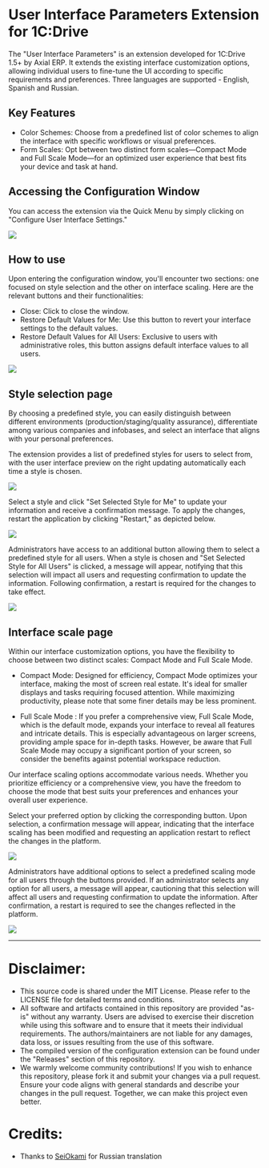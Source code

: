 # User Interface Parameters Extension for 1C:Drive

The "User Interface Parameters" is an extension developed for 1C:Drive 1.5+ by Axial ERP. It extends the existing interface customization options, allowing individual users to fine-tune the UI according to specific requirements and preferences.
Three languages are supported - English, Spanish and Russian.

## Key Features

*   Color Schemes: Choose from a predefined list of color schemes to align the interface with specific workflows or visual preferences.
*   Form Scales: Opt between two distinct form scales—Compact Mode and Full Scale Mode—for an optimized user experience that best fits your device and task at hand.

## Accessing the Configuration Window

You can access the extension via the Quick Menu by simply clicking on "Configure User Interface Settings."

![](images/image8.png)

## How to use

Upon entering the configuration window, you'll encounter two sections: one focused on style selection and the other on interface scaling. Here are the relevant buttons and their functionalities:

*   Close: Click to close the window.
*   Restore Default Values for Me: Use this button to revert your interface settings to the default values.
*   Restore Default Values for All Users: Exclusive to users with administrative roles, this button assigns default interface values to all users.

![](images/image7.png)

## Style selection page

By choosing a predefined style, you can easily distinguish between different environments (production/staging/quality assurance), differentiate among various companies and infobases, and select an interface that aligns with your personal preferences.

The extension provides a list of predefined styles for users to select from, with the user interface preview on the right updating automatically each time a style is chosen.

![](images/image6.png)

Select a style and click "Set Selected Style for Me" to update your information and receive a confirmation message. To apply the changes, restart the application by clicking "Restart," as depicted below.

![](images/image4.png)

Administrators have access to an additional button allowing them to select a predefined style for all users. When a style is chosen and "Set Selected Style for All Users" is clicked, a message will appear, notifying that this selection will impact all users and requesting confirmation to update the information. Following confirmation, a restart is required for the changes to take effect.

![](images/image5.png)

## Interface scale page

Within our interface customization options, you have the flexibility to choose between two distinct scales: Compact Mode and Full Scale Mode.

*   Compact Mode: Designed for efficiency, Compact Mode optimizes your interface, making the most of screen real estate. It's ideal for smaller displays and tasks requiring focused attention. While maximizing productivity, please note that some finer details may be less prominent.

*   Full Scale Mode : If you prefer a comprehensive view, Full Scale Mode, which is the default mode, expands your interface to reveal all features and intricate details. This is especially advantageous on larger screens, providing ample space for in-depth tasks. However, be aware that Full Scale Mode may occupy a significant portion of your screen, so consider the benefits against potential workspace reduction.

Our interface scaling options accommodate various needs. Whether you prioritize efficiency or a comprehensive view, you have the freedom to choose the mode that best suits your preferences and enhances your overall user experience.

Select your preferred option by clicking the corresponding button. Upon selection, a confirmation message will appear, indicating that the interface scaling has been modified and requesting an application restart to reflect the changes in the platform.

![](images/image3.png)

Administrators have additional options to select a predefined scaling mode for all users through the buttons provided. If an administrator selects any option for all users, a message will appear, cautioning that this selection will affect all users and requesting confirmation to update the information. After confirmation, a restart is required to see the changes reflected in the platform.

![](images/image1.png)

----------------------------------------------------------------------
# Disclaimer:
* This source code is shared under the MIT License. Please refer to the LICENSE file for detailed terms and conditions.
* All software and artifacts contained in this repository are provided "as-is" without any warranty. Users are advised to exercise their discretion while using this software and to ensure that it meets their individual requirements. The authors/maintainers are not liable for any damages, data loss, or issues resulting from the use of this software.
* The compiled version of the configuration extension can be found under the "Releases" section of this repository.
* We warmly welcome community contributions! If you wish to enhance this repository, please fork it and submit your changes via a pull request. Ensure your code aligns with general standards and describe your changes in the pull request. Together, we can make this project even better.
 
# Credits:
* Thanks to [SeiOkami](https://github.com/SeiOkami/) for Russian translation
